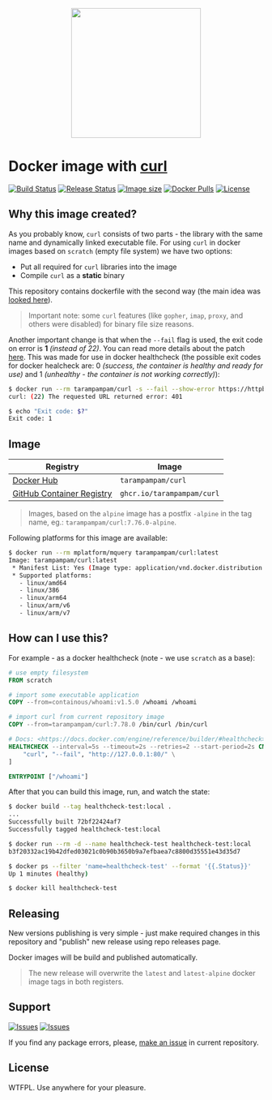 <p align="center">
  <img src="https://curl.se/logo/curl-logo.svg" width="256" alt="" />
</p>

# Docker image with [curl][link_curl]

[![Build Status][badge_build_status]][link_build_status]
[![Release Status][badge_release_status]][link_build_status]
[![Image size][badge_size_latest]][link_docker_hub]
[![Docker Pulls][badge_docker_pulls]][link_docker_hub]
[![License][badge_license]][link_license]

## Why this image created?

As you probably know, `curl` consists of two parts - the library with the same name and dynamically linked executable file. For using `curl` in docker images based on `scratch` (empty file system) we have two options:

- Put all required for `curl` libraries into the image
- Compile `curl` as a **static** binary

This repository contains dockerfile with the second way (the main idea was [looked here](https://github.com/moparisthebest/static-curl)).

> Important note: some `curl` features (like `gopher`, `imap`, `proxy`, and others were disabled) for binary file size reasons.

Another important change is that when the `--fail` flag is used, the exit code on error is **1** _(instead of 22)_. You can read more details about the patch [here](patches/fail-exit-code.patch). This was made for use in docker healthcheck (the possible exit codes for docker healcheck are: 0 _(success, the container is healthy and ready for use)_ and 1 _(unhealthy - the container is not working correctly)_):

```bash
$ docker run --rm tarampampam/curl -s --fail --show-error https://httpbin.org/status/401
curl: (22) The requested URL returned error: 401

$ echo "Exit code: $?"
Exit code: 1
```

## Image

| Registry                                            | Image                      |
|-----------------------------------------------------|----------------------------|
| [Docker Hub][link_docker_tags]                      | `tarampampam/curl`         |
| [GitHub Container Registry][link_github_containers] | `ghcr.io/tarampampam/curl` |

> Images, based on the `alpine` image has a postfix `-alpine` in the tag name, eg.: `tarampampam/curl:7.76.0-alpine`.

Following platforms for this image are available:

```bash
$ docker run --rm mplatform/mquery tarampampam/curl:latest
Image: tarampampam/curl:latest
 * Manifest List: Yes (Image type: application/vnd.docker.distribution.manifest.list.v2+json)
 * Supported platforms:
   - linux/amd64
   - linux/386
   - linux/arm64
   - linux/arm/v6
   - linux/arm/v7
```

## How can I use this?

For example - as a docker healthcheck (note - we use `scratch` as a base):

```Dockerfile
# use empty filesystem
FROM scratch

# import some executable application
COPY --from=containous/whoami:v1.5.0 /whoami /whoami

# import curl from current repository image
COPY --from=tarampampam/curl:7.78.0 /bin/curl /bin/curl

# Docs: <https://docs.docker.com/engine/reference/builder/#healthcheck>
HEALTHCHECK --interval=5s --timeout=2s --retries=2 --start-period=2s CMD [ \
    "curl", "--fail", "http://127.0.0.1:80/" \
]

ENTRYPOINT ["/whoami"]
```

After that you can build this image, run, and watch the state:

```bash
$ docker build --tag healthcheck-test:local .
...
Successfully built 72bf22424af7
Successfully tagged healthcheck-test:local

$ docker run --rm -d --name healthcheck-test healthcheck-test:local
b3f20332ac19b42dfed03021c0b90b3650b9a7efbaea7c8800d35551e43d35d7

$ docker ps --filter 'name=healthcheck-test' --format '{{.Status}}'
Up 1 minutes (healthy)

$ docker kill healthcheck-test
```

## Releasing

New versions publishing is very simple - just make required changes in this repository and "publish" new release using repo releases page.

Docker images will be build and published automatically.

> The new release will overwrite the `latest` and `latest-alpine` docker image tags in both registers.

## Support

[![Issues][badge_issues]][link_issues]
[![Issues][badge_pulls]][link_pulls]

If you find any package errors, please, [make an issue][link_create_issue] in current repository.

## License

WTFPL. Use anywhere for your pleasure.

[badge_build_status]:https://img.shields.io/github/workflow/status/tarampampam/curl-docker/tests/master?logo=github&label=build
[badge_release_status]:https://img.shields.io/github/workflow/status/tarampampam/curl-docker/release?logo=github&label=release
[badge_issues]:https://img.shields.io/github/issues/tarampampam/curl-docker.svg?style=flat-square&maxAge=180
[badge_pulls]:https://img.shields.io/github/issues-pr/tarampampam/curl-docker.svg?style=flat-square&maxAge=180
[badge_license]:https://img.shields.io/github/license/tarampampam/curl-docker.svg?longCache=true
[badge_size_latest]:https://img.shields.io/docker/image-size/tarampampam/curl/latest?maxAge=30
[badge_docker_pulls]:https://img.shields.io/docker/pulls/tarampampam/curl.svg
[link_issues]:https://github.com/tarampampam/curl-docker/issues
[link_pulls]:https://github.com/tarampampam/curl-docker/pulls
[link_build_status]:https://github.com/tarampampam/curl-docker/actions
[link_create_issue]:https://github.com/tarampampam/curl-docker/issues/new
[link_license]:https://github.com/tarampampam/curl-docker/blob/master/LICENSE
[link_docker_tags]:https://hub.docker.com/r/tarampampam/curl/tags
[link_docker_hub]:https://hub.docker.com/r/tarampampam/curl/
[link_github_containers]:https://github.com/tarampampam/curl-docker/pkgs/container/curl
[link_curl]:https://curl.se/
